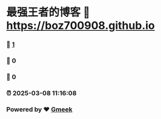 # 最强王者的博客 :link: https://boz700908.github.io 
### :page_facing_up: [1](https://boz700908.github.io/tag.html) 
### :speech_balloon: 0 
### :hibiscus: 0 
### :alarm_clock: 2025-03-08 11:16:08 
### Powered by :heart: [Gmeek](https://github.com/Meekdai/Gmeek)
